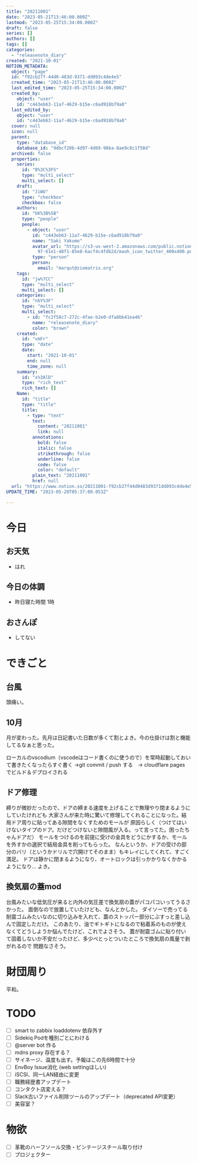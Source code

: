 ```yaml
---
title: "20211001"
date: "2023-05-21T13:46:00.000Z"
lastmod: "2023-05-25T15:34:00.000Z"
draft: false
series: []
authors: []
tags: []
categories:
  - "releasenote_diary"
created: "2021-10-01"
NOTION_METADATA:
  object: "page"
  id: "f92cb27f-44d0-483d-9371-dd093c4de4e5"
  created_time: "2023-05-21T13:46:00.000Z"
  last_edited_time: "2023-05-25T15:34:00.000Z"
  created_by:
    object: "user"
    id: "c443eb63-11a7-4629-b15e-c6ad918b79a0"
  last_edited_by:
    object: "user"
    id: "c443eb63-11a7-4629-b15e-c6ad918b79a0"
  cover: null
  icon: null
  parent:
    type: "database_id"
    database_id: "9dbcf20b-4d97-4d69-98ba-8ae9c8c1f58d"
  archived: false
  properties:
    series:
      id: "B%3C%3FS"
      type: "multi_select"
      multi_select: []
    draft:
      id: "JiWU"
      type: "checkbox"
      checkbox: false
    authors:
      id: "bK%3B%5B"
      type: "people"
      people:
        - object: "user"
          id: "c443eb63-11a7-4629-b15e-c6ad918b79a0"
          name: "Saki Yakumo"
          avatar_url: "https://s3-us-west-2.amazonaws.com/public.notion-static.com/3ad1c4\
            97-61e1-48f1-85e8-6acf4c4fdb2d/maoh_icon_twitter_400x400.png"
          type: "person"
          person:
            email: "marqut@ziomatrix.org"
    tags:
      id: "jw%7CC"
      type: "multi_select"
      multi_select: []
    categories:
      id: "nbY%3F"
      type: "multi_select"
      multi_select:
        - id: "fc2f58c7-272c-4fae-b2e0-dfa8bb41ea46"
          name: "releasenote_diary"
          color: "brown"
    created:
      id: "vmFr"
      type: "date"
      date:
        start: "2021-10-01"
        end: null
        time_zone: null
    summary:
      id: "x%3AlD"
      type: "rich_text"
      rich_text: []
    Name:
      id: "title"
      type: "title"
      title:
        - type: "text"
          text:
            content: "20211001"
            link: null
          annotations:
            bold: false
            italic: false
            strikethrough: false
            underline: false
            code: false
            color: "default"
          plain_text: "20211001"
          href: null
  url: "https://www.notion.so/20211001-f92cb27f44d0483d9371dd093c4de4e5"
UPDATE_TIME: "2023-05-28T05:37:09.053Z"

---
```

<link rel="stylesheet" href="https://cdn.jsdelivr.net/npm/katex@0.16.2/dist/katex.min.css" integrity="sha384-bYdxxUwYipFNohQlHt0bjN/LCpueqWz13HufFEV1SUatKs1cm4L6fFgCi1jT643X" crossorigin="anonymous">


# 今日


## お天気

- はれ

## 今日の体調

- 昨日寝た時間 1時

## おさんぽ

- してない

# できごと


## 台風


頭痛い。


## 10月


月が変わった。先月は日記書いた日数が多くて割とよき。今の仕掛けは割と機能してるなぁと思った。


ローカルのvscodium（vscodeはコード書くのに使うので）を常時起動しておいて書きたくなったらすぐ書く →git commit / push する　→ cloudflare pages でビルド＆デプロイされる


## ドア修理


締りが微妙だったので、ドアの締まる速度を上げることで無理やり閉まるようにしていたけれども 大家さんが来た時に驚いて修理してくれることになった。結局ドア周りに貼ってある隙間をなくすためのモールが 原因らしく（つけてはいけないタイプのドア。だけどつけないと隙間風が入る。って言ってた。困ったちゃんドアだ） モールをつけるのを前提に受けの金具をどうにかするか、モールを外すかの選択で結局金具を削ってもらった。 なんというか、ドアの受けの部分のバリ（というかドリルで穴開けてそのまま）もキレイにしてくれて、すごく満足。 ドアは静かに閉まるようになり、オートロックは引っかかりなくかかるようになり… よき。


## 換気扇の蓋mod


台風みたいな低気圧が来ると内外の気圧差で換気扇の蓋がパコパコいってうるさかった。 面倒なので放置していたけども、なんとかした。 ダイソーで売ってる耐震ゴムみたいなのに切り込みを入れて、蓋のストッパー部分にぶすっと差し込んで固定しただけ。 このあたり、油でギトギトになるので粘着系のものが使えなくてどうしようか悩んでたけど、これでよさそう。 蓋が耐震ゴムに貼り付いて固着しないか不安だったけど、多少ぺとっとついたところで換気扇の風量で剥がれるので 問題なさそう。


# 財団周り


平和。


# TODO

- [ ] smart to zabbix loaddotenv 依存外す
- [ ] Sidekiq Podを種別ごとにわける
- [ ] @server bot 作る
- [ ] mdns proxy 存在する？
- [ ] サイネージ、温度も出す。予報はこの先6時間で十分
- [ ] EnvBoy Issue消化 (web settingほしい)
- [ ] iSCSI、同一LAN経由に変更
- [ ] 職務経歴書アップデート
- [ ] コンタクト店変える？
- [ ] Slack古いファイル削除ツールのアップデート（deprecated API変更）
- [ ] 美容室？

# 物欲

- [ ] 革靴のハーフソール交換・ビンテージスチール取り付け
- [ ] プロジェクター
